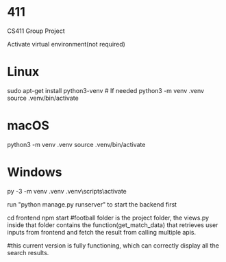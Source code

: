 # 411
CS411 Group Project

Activate virtual environment(not required)
# Linux
sudo apt-get install python3-venv    # If needed
python3 -m venv .venv
source .venv/bin/activate

# macOS
python3 -m venv .venv
source .venv/bin/activate

# Windows
py -3 -m venv .venv
.venv\scripts\activate

run "python manage.py runserver" to start the backend first 

cd frontend
npm start
#football folder is the project folder, the views.py inside that folder contains the 
function(get_match_data) that retrieves user inputs from frontend and fetch the result from calling multiple apis. 

#this current version is fully functioning, which can correctly display all the search results. 
